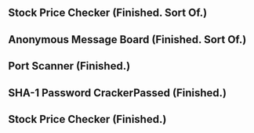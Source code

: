 ## Stock Price Checker (Finished. Sort Of.)
## Anonymous Message Board (Finished. Sort Of.)
## Port Scanner (Finished.)
## SHA-1 Password CrackerPassed (Finished.)
## Stock Price Checker (Finished.)